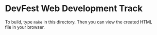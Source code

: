 DevFest Web Development Track
=======================

To build, type `make` in this directory. Then you can view the created HTML file in your browser.
